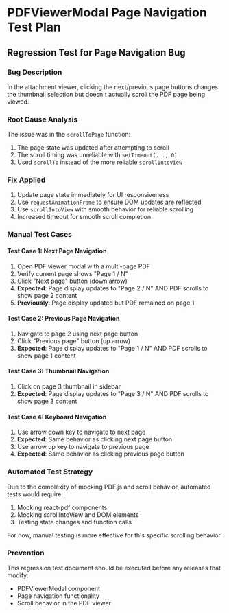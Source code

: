 # PDFViewerModal Page Navigation Test Plan

## Regression Test for Page Navigation Bug

### Bug Description
In the attachment viewer, clicking the next/previous page buttons changes the thumbnail selection but doesn't actually scroll the PDF page being viewed.

### Root Cause Analysis
The issue was in the `scrollToPage` function:
1. The page state was updated after attempting to scroll
2. The scroll timing was unreliable with `setTimeout(..., 0)`
3. Used `scrollTo` instead of the more reliable `scrollIntoView`

### Fix Applied
1. Update page state immediately for UI responsiveness
2. Use `requestAnimationFrame` to ensure DOM updates are reflected
3. Use `scrollIntoView` with smooth behavior for reliable scrolling
4. Increased timeout for smooth scroll completion

### Manual Test Cases

#### Test Case 1: Next Page Navigation
1. Open PDF viewer modal with a multi-page PDF
2. Verify current page shows "Page 1 / N"
3. Click "Next page" button (down arrow)
4. **Expected**: Page display updates to "Page 2 / N" AND PDF scrolls to show page 2 content
5. **Previously**: Page display updated but PDF remained on page 1

#### Test Case 2: Previous Page Navigation
1. Navigate to page 2 using next page button
2. Click "Previous page" button (up arrow)
3. **Expected**: Page display updates to "Page 1 / N" AND PDF scrolls to show page 1 content

#### Test Case 3: Thumbnail Navigation
1. Click on page 3 thumbnail in sidebar
2. **Expected**: Page display updates to "Page 3 / N" AND PDF scrolls to show page 3 content

#### Test Case 4: Keyboard Navigation
1. Use arrow down key to navigate to next page
2. **Expected**: Same behavior as clicking next page button
3. Use arrow up key to navigate to previous page
4. **Expected**: Same behavior as clicking previous page button

### Automated Test Strategy
Due to the complexity of mocking PDF.js and scroll behavior, automated tests would require:
1. Mocking react-pdf components
2. Mocking scrollIntoView and DOM elements
3. Testing state changes and function calls

For now, manual testing is more effective for this specific scrolling behavior.

### Prevention
This regression test document should be executed before any releases that modify:
- PDFViewerModal component
- Page navigation functionality
- Scroll behavior in the PDF viewer
